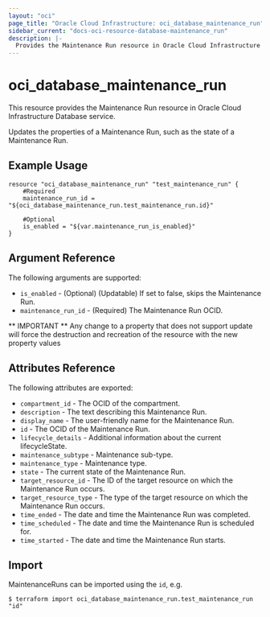 ```yaml
---
layout: "oci"
page_title: "Oracle Cloud Infrastructure: oci_database_maintenance_run"
sidebar_current: "docs-oci-resource-database-maintenance_run"
description: |-
  Provides the Maintenance Run resource in Oracle Cloud Infrastructure Database service
---
```


# oci_database_maintenance_run
This resource provides the Maintenance Run resource in Oracle Cloud Infrastructure Database service.

Updates the properties of a Maintenance Run, such as the state of a Maintenance Run.

## Example Usage

```hcl
resource "oci_database_maintenance_run" "test_maintenance_run" {
	#Required
	maintenance_run_id = "${oci_database_maintenance_run.test_maintenance_run.id}"

	#Optional
	is_enabled = "${var.maintenance_run_is_enabled}"
}
```

## Argument Reference

The following arguments are supported:

* `is_enabled` - (Optional) (Updatable) If set to false, skips the Maintenance Run.
* `maintenance_run_id` - (Required) The Maintenance Run OCID.


** IMPORTANT **
Any change to a property that does not support update will force the destruction and recreation of the resource with the new property values

## Attributes Reference

The following attributes are exported:

* `compartment_id` - The OCID of the compartment.
* `description` - The text describing this Maintenance Run.
* `display_name` - The user-friendly name for the Maintenance Run.
* `id` - The OCID of the Maintenance Run.
* `lifecycle_details` - Additional information about the current lifecycleState.
* `maintenance_subtype` - Maintenance sub-type.
* `maintenance_type` - Maintenance type.
* `state` - The current state of the Maintenance Run.
* `target_resource_id` - The ID of the target resource on which the Maintenance Run occurs.
* `target_resource_type` - The type of the target resource on which the Maintenance Run occurs.
* `time_ended` - The date and time the Maintenance Run was completed.
* `time_scheduled` - The date and time the Maintenance Run is scheduled for.
* `time_started` - The date and time the Maintenance Run starts.

## Import

MaintenanceRuns can be imported using the `id`, e.g.

```
$ terraform import oci_database_maintenance_run.test_maintenance_run "id"
```

